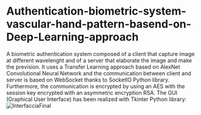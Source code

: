 # Authentication-biometric-system-vascular-hand-pattern-basend-on-Deep-Learning-approach
A biometric authentication system composed of a client that capture image at different wavelenght and of a server that elaborate the image and make the prevision.
It uses a Transfer Learning approach based on AlexNet Convolutional Neural Network and the communication between client and server is based on WebSocket thanks to SocketIO Python library.
Furthermore, the communication is encrypted by using an AES with the session key encrypted with an asymmetric encryption RSA.
The GUI (Graphical User Interface) has been realized with Tkinter Python library:
![InterfacciaFinal](https://user-images.githubusercontent.com/116967837/220339365-c3dfac8d-e6cf-4a1e-be87-612cb6a8427e.png)
